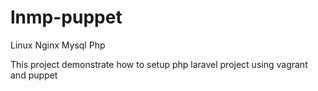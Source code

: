 lnmp-puppet
===========

Linux Nginx Mysql Php

This project demonstrate how to setup php laravel project using vagrant and puppet
